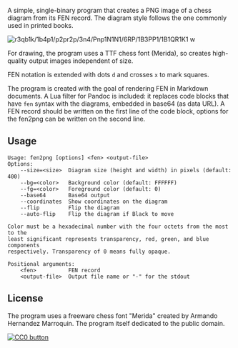 A simple, single-binary program that creates a PNG image of a chess diagram
from its FEN record. The diagram style follows the one commonly used in printed
books.

![](example.png "r3qb1k/1b4p1/p2pr2p/3n4/Pnp1N1N1/6RP/1B3PP1/1B1QR1K1 w")

For drawing, the program uses a TTF chess font (Merida), so creates
high-quality output images independent of size.

FEN notation is extended with dots `d` and crosses `x` to mark squares.

The program is created with the goal of rendering FEN in Markdown documents.
A Lua filter for Pandoc is included: it replaces code blocks that have `fen`
syntax with the diagrams, embedded in base64 (as data URL). A FEN record should
be written on the first line of the code block, options for the fen2png can be
written on the second line.


## Usage

```
Usage: fen2png [options] <fen> <output-file>
Options:
    --size=<size>  Diagram size (height and width) in pixels (default: 400)
    --bg=<color>   Background color (default: FFFFFF)
    --fg=<color>   Foreground color (default: 0)
    --base64       Base64 output
    --coordinates  Show coordinates on the diagram
    --flip         Flip the diagram
    --auto-flip    Flip the diagram if Black to move

Color must be a hexadecimal number with the four octets from the most to the
least significant represents transparency, red, green, and blue components
respectively. Transparency of 0 means fully opaque.

Positional arguments:
    <fen>          FEN record
    <output-file>  Output file name or "-" for the stdout
```


## License

The program uses a freeware chess font "Merida" created by Armando Hernandez
Marroquin. The program itself dedicated to the public domain.

[![CC0 button](https://licensebuttons.net/p/zero/1.0/88x31.png)](http://creativecommons.org/publicdomain/zero/1.0/)
